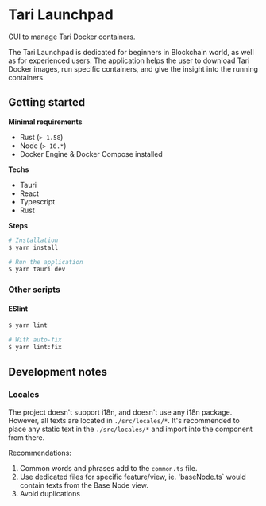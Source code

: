 # Tari Launchpad

GUI to manage Tari Docker containers.

The Tari Launchpad is dedicated for beginners in Blockchain world, as well as for experienced users. The application helps the user to download Tari Docker images, run specific containers, and give the insight into the running containers.

## Getting started

**Minimal requirements**

* Rust (`> 1.58`)
* Node (`> 16.*`)
* Docker Engine & Docker Compose installed

**Techs**

* Tauri
* React
* Typescript
* Rust

**Steps**

```bash
# Installation
$ yarn install

# Run the application
$ yarn tauri dev
```

### Other scripts

#### ESlint

```bash
$ yarn lint

# With auto-fix
$ yarn lint:fix
```

## Development notes

### Locales

The project doesn't support i18n, and doesn't use any i18n package. However, all texts are located in `./src/locales/*`. It's recommended to place any static text in the `./src/locales/*` and import into the component from there.

Recommendations:

1. Common words and phrases add to the `common.ts` file.
2. Use dedicated files for specific feature/view, ie. 'baseNode.ts` would contain texts from the Base Node view.
3. Avoid duplications
